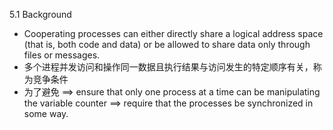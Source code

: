 5.1 Background
* Cooperating processes can either directly share a logical address space (that is, both code and data) or be allowed to share data only through files or messages.
* 多个进程并发访问和操作同一数据且执行结果与访问发生的特定顺序有关，称为竞争条件
* 为了避免 ==> ensure that only one process at a time can be manipulating the variable counter ==> require that the processes be synchronized in some way.
